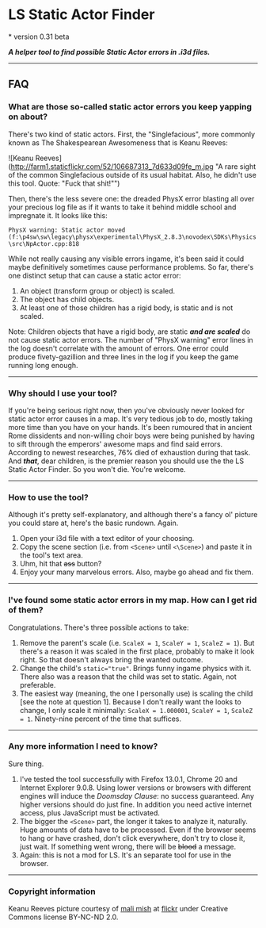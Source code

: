  LS Static Actor Finder
================
\* version  0.31 beta

***A helper tool to find possible Static Actor errors in .i3d files.***  
___

## FAQ
### What are those so-called static actor errors you keep yapping on about?
There's two kind of static actors. First, the "Singlefacious", more commonly known as The Shakespearean Awesomeness that is Keanu Reeves:

![Keanu Reeves](http://farm1.staticflickr.com/52/106687313_7d633d09fe_m.jpg "A rare sight of the common Singlefacious outside of its usual habitat. Also, he didn't use this tool. Quote: "Fuck that shit!"")

Then, there's the less severe one: the dreaded PhysX error blasting all over your precious log file as if it wants to take it behind middle school and impregnate it.
It looks like this:

`PhysX warning: Static actor moved
(f:\p4sw\sw\legacy\physx\experimental\PhysX_2.8.3\novodex\SDKs\Physics\src\NpActor.cpp:818`

While not really causing any visible errors ingame, it's been said it could maybe definitively sometimes cause performance problems. So far, there's one distinct setup that can cause a static actor error:

1. An object (transform group or object) is scaled.
2. The object has child objects.
3. At least one of those children has a rigid body, is static and is not scaled.

Note: Children objects that have a rigid body, are static ***and are scaled*** do not cause static actor errors.
The number of "PhysX warning" error lines in the log doesn't correlate with the amount of errors. One error could produce fivety-gazillion and three lines in the log if you keep the game running long enough.  
___

### Why should I use your tool?
If you're being serious right now, then you've obviously never looked for static actor error causes in a map. It's very tedious job to do, mostly taking more time than you have on your hands. It's been rumoured that in ancient Rome dissidents and non-willing choir boys were being punished by having to sift through the emperors' awesome maps and find said errors. According to newest researches, 76% died of exhaustion during that task. And ***that***, dear children, is the premier reason you should use the the LS Static Actor Finder. So you won't die. You're welcome.  
___

### How to use the tool?
Although it's pretty self-explanatory, and although there's a fancy ol' picture you could stare at, here's the basic rundown. Again.

1. Open your i3d file with a text editor of your choosing.
2. Copy the scene section (i.e. from `<Scene>` until `<\Scene>`) and paste it in the tool's text area.
3. Uhm, hit that <span style="text-decoration:line-through;">ass</span> button?
4. Enjoy your many marvelous errors. Also, maybe go ahead and fix them.  
___

### I've found some static actor errors in my map. How can I get rid of them?
Congratulations. There's three possible actions to take:

1. Remove the parent's scale (i.e. `ScaleX = 1`, `ScaleY = 1`, `ScaleZ = 1`). But there's a reason it was scaled in the first place, probably to make it look right. So that doesn't always bring the wanted outcome.
2. Change the child's `static="true"`. Brings funny ingame physics with it. There also was a reason that the child was set to static. Again, not preferable.
3. The easiest way (meaning, the one I personally use) is scaling the child [see the note at question 1]. Because I don't really want the looks to change, I only scale it minimally: `ScaleX = 1.000001`, `ScaleY = 1`, `ScaleZ = 1`. Ninety-nine percent of the time that suffices.  
___

### Any more information I need to know?
Sure thing.

1. I've tested the tool successfully with Firefox 13.0.1, Chrome 20 and Internet Explorer 9.0.8. Using lower versions or browsers with different engines will induce the *Doomsday Clause*: no success guaranteed. Any higher versions should do just fine. In addition you need active internet access, plus JavaScript must be activated.
2. The bigger the `<Scene>` part, the longer it takes to analyze it, naturally. Huge amounts of data have to be processed. Even if the browser seems to hang or have crashed, don't click everywhere, don't try to close it, just wait. If something went wrong, there will be <span style="text-decoration:line-through;">blood</span> a message.
3. Again: this is not a mod for LS. It's an separate tool for use in the browser.  
___

### Copyright information
Keanu Reeves picture courtesy of [mali mish](http://www.flickr.com/photos/danlin/) at [flickr](http://www.flickr.com/photos/danlin/106687313/) under Creative Commons license BY-NC-ND 2.0.